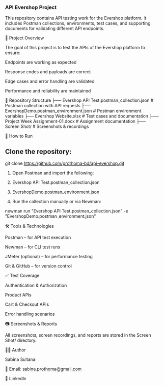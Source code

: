 ### API Evershop Project
This repository contains API testing work for the Evershop platform. It includes Postman collections, environments, test cases, and supporting documents for validating different API endpoints.

📌 Project Overview

The goal of this project is to test the APIs of the Evershop platform to ensure:

Endpoints are working as expected

Response codes and payloads are correct

Edge cases and error handling are validated

Performance and reliability are maintained

📂 Repository Structure
├── Evershop API Test.postman_collection.json   # Postman collection with API requests
├── EvershopDemo.postman_environment.json       # Postman environment variables
├── Evershop Website.xlsx                       # Test cases and documentation
├── Project Week Assignment-01.docx             # Assignment documentation
├── Screen Shot/                                # Screenshots & recordings

🚀 How to Run

## Clone the repository:

git clone https://github.com/prothoma-bd/api-evershop.git


1. Open Postman and import the following:

2. Evershop API Test.postman_collection.json

3. EvershopDemo.postman_environment.json

4. Run the collection manually or via Newman:

newman run "Evershop API Test.postman_collection.json" -e "EvershopDemo.postman_environment.json"

🛠 Tools & Technologies

Postman – for API test execution

Newman – for CLI test runs

JMeter (optional) – for performance testing

Git & GitHub – for version control

✅ Test Coverage

Authentication & Authorization

Product APIs

Cart & Checkout APIs

Error handling scenarios

📷 Screenshots & Reports

All screenshots, screen recordings, and reports are stored in the Screen Shot/ directory.

👩‍💻 Author

Sabina Sultana

📧 Email: sabina.prothoma@gmail.com

🔗 LinkedIn
